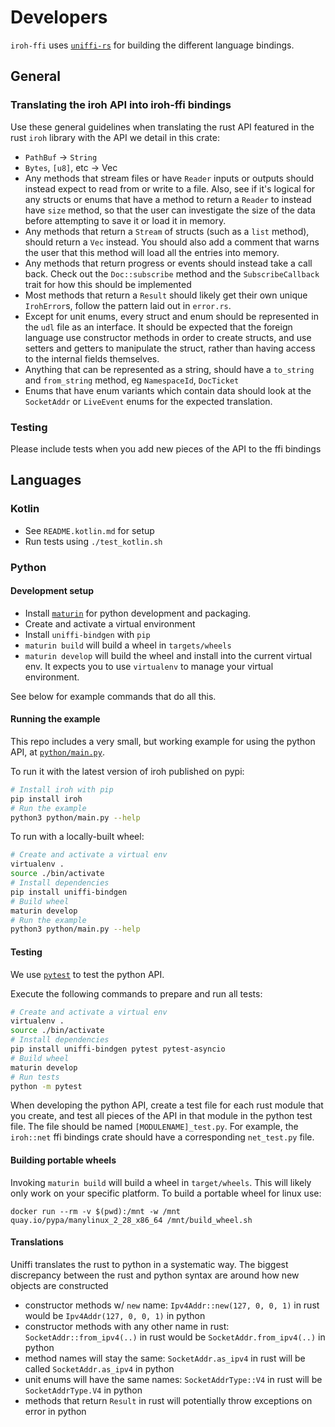 # Developers

`iroh-ffi` uses [`uniffi-rs`](https://mozilla.github.io/uniffi-rs/) for building the different language bindings.

## General

### Translating the iroh API into iroh-ffi bindings

Use these general guidelines when translating the rust API featured in the rust
`iroh` library with the API we detail in this crate:
- `PathBuf` -> `String`
- `Bytes`, `[u8]`, etc -> Vec<u8>
- Any methods that stream files or have `Reader` inputs or outputs should instead expect to read from or write to a file. Also, see if it's logical for any structs or enums that have a method to return a `Reader` to instead have `size` method, so that the user can investigate the size of the data before attempting to save it or load it in memory.
- Any methods that return a `Stream` of structs (such as a `list` method), should return a `Vec` instead. You should also add a comment that warns the user that this method will load all the entries into memory.
- Any methods that return progress or events should instead take a call back. Check out the `Doc::subscribe` method and the `SubscribeCallback` trait for how this should be implemented
- Most methods that return a `Result` should likely get their own unique `IrohError`s, follow the pattern laid out in `error.rs`.
- Except for unit enums, every struct and enum should be represented in the `udl` file as an interface. It should be expected that the foreign language use constructor methods in order to create structs, and use setters and getters to manipulate the struct, rather than having access to the internal fields themselves.
- Anything that can be represented as a string, should have a `to_string` and `from_string` method, eg `NamespaceId`, `DocTicket`
- Enums that have enum variants which contain data should look at the `SocketAddr` or `LiveEvent` enums for the expected translation.

### Testing

Please include tests when you add new pieces of the API to the ffi bindings

## Languages

### Kotlin

- See `README.kotlin.md` for setup
- Run tests using `./test_kotlin.sh`

### Python

#### Development setup

- Install [`maturin`](https://www.maturin.rs/installation) for python development and packaging.
- Create and activate a virtual environment
- Install `uniffi-bindgen` with `pip`
- `maturin build` will build a wheel in `targets/wheels`
- `maturin develop` will build the wheel and install into the current virtual env. It expects you to use `virtualenv` to manage your virtual environment.

See below for example commands that do all this.

#### Running the example

This repo includes a very small, but working example for using the python API, at [`python/main.py`](python/main.py).

To run it with the latest version of iroh published on pypi:

```sh
# Install iroh with pip
pip install iroh
# Run the example
python3 python/main.py --help
```

To run with a locally-built wheel:

```sh
# Create and activate a virtual env
virtualenv .
source ./bin/activate
# Install dependencies
pip install uniffi-bindgen
# Build wheel
maturin develop
# Run the example
python3 python/main.py --help

```

#### Testing

We use [`pytest`](https://docs.pytest.org/en/7.1.x/contents.html) to test the python API.

Execute the following commands to prepare and run all tests:
```sh
# Create and activate a virtual env
virtualenv .
source ./bin/activate
# Install dependencies
pip install uniffi-bindgen pytest pytest-asyncio
# Build wheel
maturin develop
# Run tests
python -m pytest
```

When developing the python API, create a test file for each rust module that you create, and test all pieces of the API in that module in the python test file. The file should be named `[MODULENAME]_test.py`.
For example, the `iroh::net` ffi bindings crate should have a corresponding `net_test.py` file.

#### Building portable wheels

Invoking `maturin build` will build a wheel in `target/wheels`.  This
will likely only work on your specific platform. To build a portable
wheel for linux use:

```
docker run --rm -v $(pwd):/mnt -w /mnt quay.io/pypa/manylinux_2_28_x86_64 /mnt/build_wheel.sh
```

#### Translations

Uniffi translates the rust to python in a systematic way. The biggest discrepancy between the rust and python syntax are around how new objects are constructed

- constructor methods w/ `new` name:
    `Ipv4Addr::new(127, 0, 0, 1)` in rust would be `Ipv4Addr(127, 0, 0, 1)` in python
- constructor methods with any other name in rust:
    `SocketAddr::from_ipv4(..)` in rust would be `SocketAddr.from_ipv4(..)` in python
- method names will stay the same:
     `SocketAddr.as_ipv4` in rust will be called `SocketAddr.as_ipv4` in python
- unit enums will have the same names:
    `SocketAddrType::V4` in rust will be `SocketAddrType.V4` in python
- methods that return `Result` in rust will potentially throw exceptions on error in python
